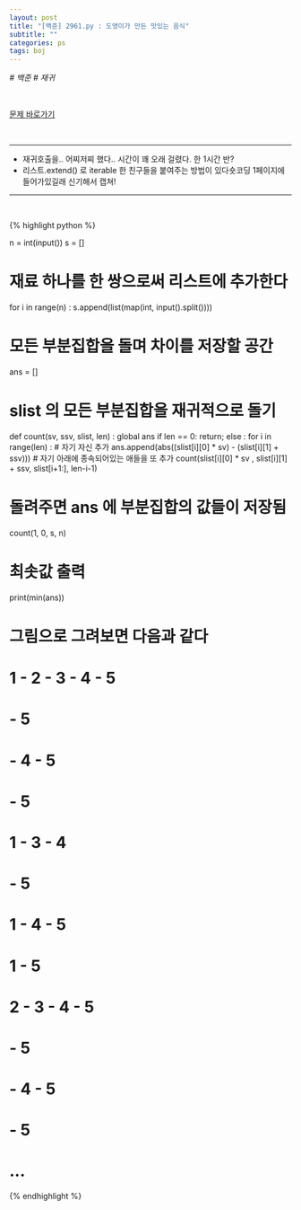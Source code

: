 ```yaml
---
layout: post
title: "[백준] 2961.py : 도영이가 만든 맛있는 음식"
subtitle: ""
categories: ps
tags: boj
---
```


*# 백준 # 재귀*

<br>

[문제 바로가기](https://www.acmicpc.net/problem/2961)

<br>

---

- 재귀호출을.. 어찌저찌 했다.. 시간이 꽤 오래 걸렸다. 한 1시간 반?
- 리스트.extend() 로 iterable 한 친구들을 붙여주는 방법이 있다숏코딩 1페이지에 들어가있길래 신기해서 캡쳐!

---
<br>

{% highlight python %}

n = int(input())
s = []
# 재료 하나를 한 쌍으로써 리스트에 추가한다
for i in range(n) :
    s.append(list(map(int, input().split())))
# 모든 부분집합을 돌며 차이를 저장할 공간
ans = []

# slist 의 모든 부분집합을 재귀적으로 돌기
def count(sv, ssv, slist, len) :
    global ans
    if len == 0:
        return;
    else :
        for i in range(len) :
            # 자기 자신 추가
            ans.append(abs((slist[i][0] * sv) - (slist[i][1] + ssv)))
            # 자기 아래에 종속되어있는 애들을 또 추가
            count(slist[i][0] * sv , slist[i][1] + ssv, slist[i+1:], len-i-1)

# 돌려주면 ans 에 부분집합의 값들이 저장됨
count(1, 0, s, n)
# 최솟값 출력
print(min(ans))

# 그림으로 그려보면 다음과 같다
# 1 - 2 - 3 - 4 - 5
#           - 5
#       - 4 - 5
#       - 5
# 1 - 3 - 4
#       - 5
# 1 - 4 - 5
# 1 - 5

# 2 - 3 - 4 - 5
#       - 5
#   - 4 - 5
#   - 5

# ...

{% endhighlight %}

